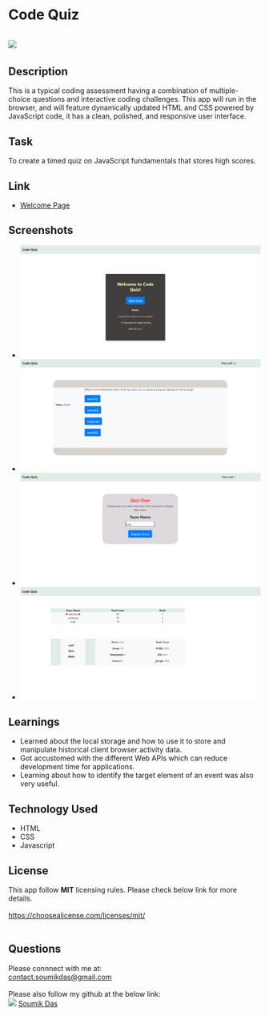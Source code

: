 # Code Quiz

## ![](https://img.shields.io/badge/license-MIT-yellowgreen) <br>


## Description
This is a typical coding assessment having a combination of multiple-choice questions and interactive coding challenges. This app will run in the browser, and will feature dynamically updated HTML and CSS powered by JavaScript code,  it has a clean, polished, and responsive user interface. 

## Task
To create a timed quiz on JavaScript fundamentals that stores high scores.

## Link
- [Welcome Page](https://dassoumik.github.io/code-quiz/)

## Screenshots
- ![Initial UI](./assets/images/WelcomePage.png)
- ![Quiz UI](./assets/images/QuizPage.png)
- ![User Info UI](./assets/images/CredentialsPage.png)
- ![Score Page](./assets/images/ScorePage.png)

## Learnings
- Learned about the local storage and how to use it to store and manipulate historical client browser activity data. 
- Got accustomed with the different Web APIs which can reduce development time for applications.
- Learning about how to identify the target element of an event was also very useful. 

## Technology Used
- HTML
- CSS
- Javascript

## License <br>
This app follow **MIT** licensing rules. Please check below link for more details.
 <br> <br>
https://choosealicense.com/licenses/mit/ <br>
  <br>

## Questions <br>
  Please connnect with me at: <br> contact.soumikdas@gmail.com <br> <br>
  Please also follow my github at the below link: <br>
 ![](https://img.shields.io/github/followers/dassoumik?style=social)     [Soumik Das](https://github.com/dassoumik)  

